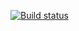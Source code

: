 [![Build status](https://ci.appveyor.com/api/projects/status/ku197w74tdt54745?svg=true)](https://ci.appveyor.com/project/ChukharevIlya/javaqagradledz3selenium)